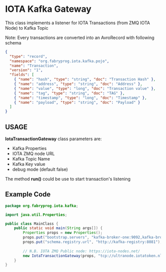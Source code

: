 # IOTA Kafka Gateway

This class implements a listener for IOTA Transactions (from ZMQ IOTA Node) to Kafka Topic

Note: Every transactions are converted into an AvroRecord with following schema

```json
{
  "type": "record",
  "namespace": "org.fabryprog.iota.kafka.pojo",
  "name": "Transaction",
  "version": "1",
  "fields": [
    { "name": "hash", "type": "string", "doc": "Transaction Hash" },
    { "name": "address", "type": "string", "doc": "Address" },
    { "name": "value", "type": "long", "doc": "Transaction value" },
    { "name": "tag", "type": "string", "doc": "TAG" },
    { "name": "timestamp", "type": "long", "doc": "Timestamp" },
    { "name": "payload", "type": "string", "doc": "Payload" }
  ]
}
```

## USAGE

**IotaTransactionGateway** class parameters are:
 - Kafka Properties
 - IOTA ZMQ node URL
 - Kafka Topic Name
 - Kafka Key value
 - debug mode (default false)
 
The method **run()** could be use to start transaction's listening 

## Example Code

```java
package org.fabryprog.iota.kafka;

import java.util.Properties;

public class MainClass {
    public static void main(String args[]) {
        Properties props = new Properties();
        props.put("bootstrap.servers", "kafka-broker-one:9092,kafka-broker-two:9092,kafka-broker-three:9092");
        props.put("schema.registry.url", "http://kafka-registry:8081");
        
        // N.B. IOTA ZMQ Public node: https://iota-nodes.net/
        new IotaTransactionGateway(props, "tcp://ultranode.iotatoken.nl:5556", "iota-gateway", KeyEnum.HASH, true).run();
    }
}
```
